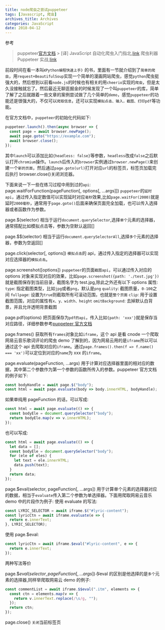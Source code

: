 ```yaml
---
title: node爬虫之尝试puppeteer
tags: [Javascript, 爬虫]
archives_title: Archives
categories: JavaScript
date: 2018-04-12
---
```


参考

> puppeteer[官方文档](https://github.com/GoogleChrome/puppeteer/blob/master/docs/api.md) > [译] JavaScript 自动化爬虫入门指北,[link](https://juejin.im/post/5a4e1038f265da3e591e1247)
> 爬虫利器 Puppeteer 实战,[link](https://cnodejs.org/topic/5a4d8d2299d207fa49f5cbbc)

前段时间在看一本叫`《Python编程快速上手》`的书，里面有一节就介绍到了`简单的爬虫`，用`request+BeautifulSoup`实现一个简单的漫画网站爬虫，感觉`python`爬虫挺强大的，然后想到以前看`node.js`的时候也有相关的用`cheerio`实现的`爬虫`，但是太久没接触就忘了。然后最近无聊逛掘金的时候发现了一个叫`puppeteer`的库，简单了解了之后就跟着一些文章的案例尝试做了几个简单的`demo`，感觉`puppeteer`的功能还是很强大的，不仅可以`爬取信息`，还可以实现`模拟点击、输入，截图、打印pdf`等功能。

在官方文档中，`puppeteer`的初始化代码如下:

```javascript
puppeteer.launch().then(async browser => {
  const page = await browser.newPage();
  await page.goto("https://example.com");
  await browser.close();
});
```

其中`launch`可以添加比如`{headless: false}`等参数，`headless`改成`false`之后默认打开`chromium`操作。`launch`后传入的`browser`实例通过`browser.newPage()`来创建一个`新的页面`，然后通过`page.goto(url)`打开对应`url`的标签页，标签页加载完后执行 browser.close()关闭浏览器。

下面来说一下一些在练习过程中用到过的`api`:
page.waitForFunction(pageFunction[, options[, ...args]])
`puppeteer`的`延时api`，通过传入指定数值可以实现延时对应`毫秒`效果,比如`page.waitFor(2000)`就是延时`2000毫秒`，通常用于`page.goto()`后面来确保页面完全加载，也可以传入选择器或者函数作为参数。

page.\$(selector)
相当于运行`document.querySelector`,选择`单个`元素的选择器，通常搭配比如模拟点击等，参数为空默认返回[]

page.\$\$(selector)
相当于运行`document.querySelectorAll`,选择`多个`元素的选择器，参数为空返回[]

page.click(selector[, options])
`模拟点击`的 api，通过传入指定的选择器可以实现对应选择器的`模拟点击`。

page.screenshot([options])
`puppeteer`的页面`截图api`，可以通过传入对应的 options 对象来实现对应的效果，比如`page.screenshot({path: './test.jpg'})`就是截图保存到当前目录，截图名字为 test.jpg,除此之外还有以下 options 属性:
`type`: 指定截图类型，比如`jpg`或者`png`，默认是`png`
`quality`: 截图质量，`0-100`之间
`fullpage`: 设置为`true`则截取所有可滚动范围，也就是`整个页面`
`clip`: 用于设置截图范围，对应的属性有`x、y、width、height`
`omitBackground`: 去掉默认白背景，并且允许透明背景截图

page.pdf(options)
把页面保存为`pdf的api`，传入比如`{path: 'xxx'}`就是保存当对应路径，详细参数参考[puppeteer 官方文档](https://github.com/GoogleChrome/puppeteer/blob/master/docs/api.md)

page.frames()
获取所有`frames`对象比如`iframe`，这个 api 是看 cnode 一个爬取网易云音乐歌词评论的爬虫 demo 了解到的，因为网易云用的是`iframe`所以可以通过这个 api 去爬取对应的`iframe`。通过`page.frames().then(f => f.name() === 'xx')`可以定位到对应的`name`为 xxx 的`iframe`。

page.evaluate(pageFunction, ...args)
用于计算对应选择器里面的相对应的数据，其中第二个参数作为第一个参数的函数所传入的参数。puppeteer 官方文档的例子如下:

```javascript
const bodyHandle = await page.$("body");
const html = await page.evaluate(body => body.innerHTML, bodyHandle);
```

如果单纯用 pageFunction 的话，可以写成:

```javascript
const html = await page.evaluate(() => {
  const bodyEle = document.querySelector("body");
  return bodyEle.map(v => v.innerHTML);
});
```

也可以写成:

```javascript
const html = await page.evaluate(() => {
  let data = [];
  const bodyEle = document.querySelector("body");
  for (ele of eles) {
    let text = ele.innerHTML;
    data.push(text);
  }
  return data;
});
```

page.\$eval(selector, pageFunction[, ...args])
用于计算单个元素的选择器对应的数据，相当于`evaluate`传入第二个参数为单选择器。下面用爬取网易云音乐 demo 中的片段作为例子:
使用 evaluate 的写法:

```javascript
const LYRIC_SELECTOR = await iframe.$("#lyric-content");
const lyricCtn = await iframe.evaluate(e => {
  return e.innerText;
}, LYRIC_SELECTOR);
```

使用 page.\$eval:

```javascript
const lyricCtn = await iframe.$eval("#lyric-content", e => {
  return e.innerText;
});
```

两种写法等价

page.\$$eval(selector, pageFunction[, ...args])
与$eval 的区别是他选择的是`多个`元素的选择器,同样举爬取网易云 demo 的例子:

```javascript
const commentList = await iframe.$$eval(".itm", elements => {
  const ctn = elements.map(v => {
    return v.innerText.replace(/\s/g, "");
  });
  return ctn;
});
```

page.close()
`关闭`当前标签页

